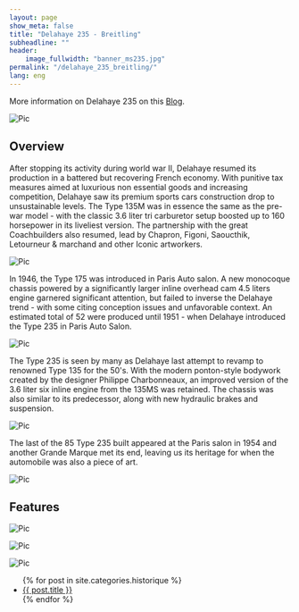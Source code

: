 ```yaml
---
layout: page
show_meta: false
title: "Delahaye 235 - Breitling"
subheadline: ""
header:
    image_fullwidth: "banner_ms235.jpg"
permalink: "/delahaye_235_breitling/"
lang: eng
---
```


More information on Delahaye 235 on this [Blog](https://lesdelahaye235.blogspot.com/).      

![Pic](/images/page_delahaye235/delahaye235_0.jpg)

## Overview

After stopping its activity during world war II, Delahaye resumed its production in a battered but recovering French economy. With punitive tax measures aimed at luxurious non essential goods and increasing competition, Delahaye saw its premium sports cars construction drop to unsustainable levels. The Type 135M was in essence the same as the pre-war model - with the classic 3.6 liter tri carburetor setup boosted up to 160 horsepower in its liveliest version. The partnership with the great Coachbuilders also resumed, lead by Chapron, Figoni, Saoucthik, Letourneur & marchand and other Iconic artworkers.

![Pic](/images/page_delahaye235/delahaye235_1.jpg)

In 1946, the Type 175 was introduced in Paris Auto salon. A new monocoque chassis powered by a significantly larger inline overhead cam 4.5 liters engine garnered significant attention, but failed to inverse the Delahaye trend - with some citing conception issues and unfavorable context. An estimated total of 52 were produced until 1951 - when Delahaye introduced the Type 235 in Paris Auto Salon.

![Pic](/images/page_delahaye235/delahaye235_2.jpg)

The Type 235 is seen by many as Delahaye last attempt to revamp to renowned Type 135 for the 50's.  With the modern ponton-style bodywork created by the designer Philippe Charbonneaux, an improved version of the 3.6 liter six inline engine from the 135MS was retained. The chassis was also similar to its predecessor, along with new hydraulic brakes and suspension.

![Pic](/images/page_delahaye235/delahaye235_3.jpg)

The last of the 85 Type 235 built appeared at the Paris salon in 1954 and another Grande Marque met its end, leaving us its heritage for when the automobile was also a piece of art.

![Pic](/images/page_delahaye235/delahaye235_4.jpg)

## Features

![Pic](/images/page_delahaye235/delahaye235_5.jpg)

![Pic](/images/page_delahaye235/delahaye235_6.jpg)

![Pic](/images/page_delahaye235/delahaye235_8.jpg)


<ul>
    {% for post in site.categories.historique %}
    <li><a href="{{ site.url }}{{ site.baseurl }}{{ post.url }}">{{ post.title }}</a></li>
    {% endfor %}
</ul>
